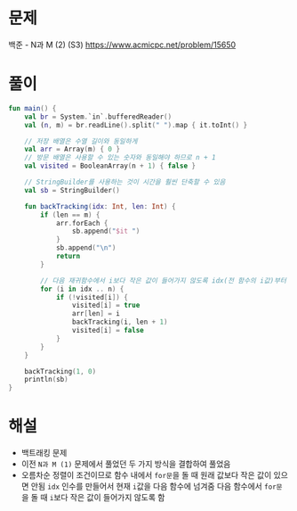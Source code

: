 # 문제
백준 - N과 M (2) (S3)
https://www.acmicpc.net/problem/15650


# 풀이

```Kotlin
fun main() {
    val br = System.`in`.bufferedReader()
    val (n, m) = br.readLine().split(" ").map { it.toInt() }

    // 저장 배열은 수열 길이와 동일하게
    val arr = Array(m) { 0 }
    // 방문 배열은 사용할 수 있는 숫자와 동일해야 하므로 n + 1
    val visited = BooleanArray(n + 1) { false }

    // StringBuilder를 사용하는 것이 시간을 훨씬 단축할 수 있음
    val sb = StringBuilder()

    fun backTracking(idx: Int, len: Int) {
        if (len == m) {
            arr.forEach {
                sb.append("$it ")
            }
            sb.append("\n")
            return
        }

        // 다음 재귀함수에서 i보다 작은 값이 들어가지 않도록 idx(전 함수의 i값)부터 for문 시작
        for (i in idx .. n) {
            if (!visited[i]) {
                visited[i] = true
                arr[len] = i
                backTracking(i, len + 1)
                visited[i] = false
            }
        }
    }

    backTracking(1, 0)
    println(sb)
}
```


# 해설
* 백트래킹 문제
* 이전 `N과 M (1)` 문제에서 풀었던 두 가지 방식을 결합하여 풀었음
* 오름차순 정렬이 조건이므로 함수 내에서 `for문`을 돌 때 원래 값보다 작은 값이 있으면 안됨
  `idx` 인수를 만들어서 현재 `i`값을 다음 함수에 넘겨줌
  다음 함수에서 `for문`을 돌 때 `i`보다 작은 값이 들어가지 않도록 함